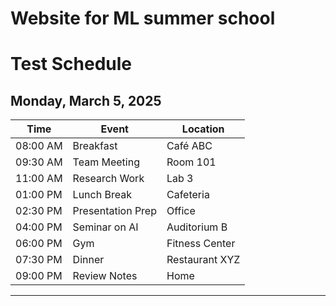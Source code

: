 # Website for ML summer school

# Test Schedule

## Monday, March 5, 2025

<div align="center">

| Time      | Event              | Location         |
|-----------|-------------------|------------------|
| 08:00 AM  | Breakfast         | Café ABC        |
| 09:30 AM  | Team Meeting      | Room 101        |
| 11:00 AM  | Research Work     | Lab 3           |
| 01:00 PM  | Lunch Break      | Cafeteria       |
| 02:30 PM  | Presentation Prep | Office          |
| 04:00 PM  | Seminar on AI     | Auditorium B    |
| 06:00 PM  | Gym              | Fitness Center  |
| 07:30 PM  | Dinner           | Restaurant XYZ  |
| 09:00 PM  | Review Notes     | Home            |

---
</div>

